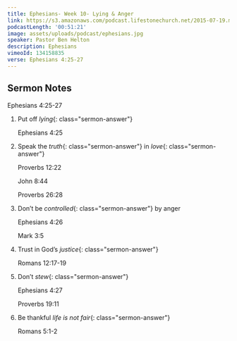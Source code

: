 ```yaml
---
title: Ephesians- Week 10- Lying & Anger
link: https://s3.amazonaws.com/podcast.lifestonechurch.net/2015-07-19.mp3
podcastLength: '00:51:21'
image: assets/uploads/podcast/ephesians.jpg
speaker: Pastor Ben Helton
description: Ephesians
vimeoId: 134158835
verse: Ephesians 4:25-27
---
```


## Sermon Notes

Ephesians 4:25-27

1. Put off *lying*{: class="sermon-answer"}

    Ephesians 4:25

2. Speak the *truth*{: class="sermon-answer"} in *love*{: class="sermon-answer"}

    Proverbs 12:22
    
    John 8:44
    
    Proverbs 26:28

3. Don’t be *controlled*{: class="sermon-answer"} by anger

    Ephesians 4:26
    
    Mark 3:5

5. Trust in God’s *justice*{: class="sermon-answer"}

    Romans 12:17-19

6. Don’t *stew*{: class="sermon-answer"}

    Ephesians 4:27
    
    Proverbs 19:11

7. Be thankful *life is not fair*{: class="sermon-answer"}

    Romans 5:1-2

